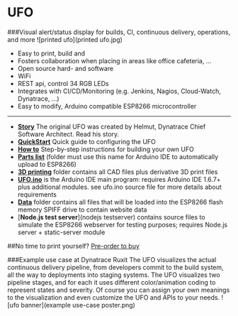 # UFO
###Visual alert/status display for builds, CI, continuous delivery, operations, and more 
![printed ufo](printed ufo.jpg)

* Easy to print, build and 
* Fosters collaboration when placing in areas like office cafeteria, ...
* Open source hard- and software
* WiFi
* REST api, control 34 RGB LEDs
* Integrates with CI/CD/Monitoring (e.g. Jenkins, Nagios, Cloud-Watch, Dynatrace, ...) 
* Easy to modify, Arduino compatible ESP8266 microcontroller 
***

* [__Story__](story) The original UFO was created by Helmut, Dynatrace Chief Software Architect. Read his story.  
* [__QuickStart__](quickstart) Quick guide to configuring the UFO
* [__How to__](howto) Step-by-step instructions for building your own UFO
* [__Parts list__](partlist/readme.md#ufo-partlist)
(folder must use this name for Arduino IDE to automatically upload to ESP8266)
* [__3D printing__](3dprint) folder contains all CAD files plus derivative 3D print files
* [__UFO.ino__](ufo.ino) is the Arduino IDE main program: requires Arduino IDE 1.6.7+ plus additional modules. see ufo.ino source file for more details about requirements
* [__Data__](data) folder contains all files that will be loaded into the ESP8266 flash memory SPIFF drive to contain website data 
* [__Node.js test server__](nodejs testserver) contains source files to simulate the ESP8266 webserver for testing purposes; requires Node.js server + static-server module

##No time to print yourself? [Pre-order to buy](buy)
 

###Example use case at Dynatrace Ruxit
The UFO visualizes the actual continuous delivery pipeline, from developers commit to the build system, all the way to deployments into staging systems. The UFO visualizes two pipeline stages, and for each it uses different color/animation coding to represent states and severity. Of course you can assign your own meanings to the visualization and even customize the UFO and APIs to your needs.
![ufo banner](example use-case poster.png)
